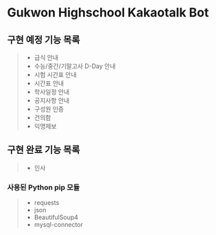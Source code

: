 # Gukwon Highschool Kakaotalk Bot

## 구현 예정 기능 목록

>- 급식 안내
>- 수능/중간/기말고사 D-Day 안내
>- 시험 시간표 안내
>- 시간표 안내
>- 학사일정 안내
>- 공지사항 안내
>- 구성원 인증
>- 건의함
>- 익명제보
  
## 구현 완료 기능 목록

>- 인사
  
### 사용된 Python pip 모듈

>- requests
>- json
>- BeautifulSoup4
>- mysql-connector
